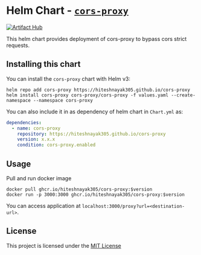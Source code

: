 # Helm Chart - [`cors-proxy`](https://hiteshnayak305.github.io/cors-proxy)

[![Artifact Hub](https://img.shields.io/endpoint?url=https://artifacthub.io/badge/repository/cors-proxy)](https://artifacthub.io/packages/search?repo=cors-proxy)

This helm chart provides deployment of cors-proxy to bypass cors strict requests.

## Installing this chart

You can install the `cors-proxy` chart with Helm v3:

```console
helm repo add cors-proxy https://hiteshnayak305.github.io/cors-proxy
helm install cors-proxy cors-proxy/cors-proxy -f values.yaml --create-namespace --namespace cors-proxy
```

You can also include it in as dependency of helm chart in `Chart.yml` as:

```yaml
dependencies:
  - name: cors-proxy
    repository: https://hiteshnayak305.github.io/cors-proxy
    version: x.x.x
    condition: cors-proxy.enabled
```

## Usage

Pull and run docker image

```console
docker pull ghcr.io/hiteshnayak305/cors-proxy:$version
docker run -p 3000:3000 ghcr.io/hiteshnayak305/cors-proxy:$version
```

You can access application at `localhost:3000/proxy?url=<destination-url>`.

## License

This project is licensed under the [MIT License](LICENSE)
